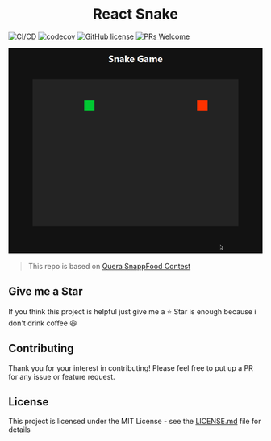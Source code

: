 <h1 align="center">React Snake</h1>


![CI/CD](https://github.com/moh3n9595/react-snake/workflows/Continuous%20Integration/badge.svg)
[![codecov](https://codecov.io/gh/moh3n9595/react-snake/branch/master/graph/badge.svg)](https://codecov.io/gh/moh3n9595/react-snake)
[![GitHub license](https://img.shields.io/badge/license-MIT-blue.svg)](https://github.com/moh3n9595/react-snake/blob/master/LICENSE)
[![PRs Welcome](https://img.shields.io/badge/PRs-welcome-orange.svg)](https://github.com/moh3n9595/react-snake/compare) 

<p align="center">
    <img src="./images/snake.gif">
    
</p>

> This repo is based on [Quera SnappFood Contest](https://quera.ir/contest/assignments/20076/problems)


## Give me a Star

If you think this project is helpful just give me a ⭐️ Star is enough because i don't drink coffee 😃

## Contributing

Thank you for your interest in contributing! Please feel free to put up a PR for any issue or feature request.

## License

This project is licensed under the MIT License - see the [LICENSE.md](https://github.com/moh3n9595/react-snake/blob/master/LICENSE) file for details

